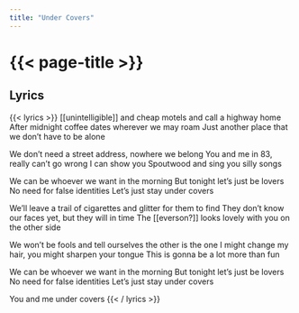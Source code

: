 ```yaml
---
title: "Under Covers"
---
```

# {{< page-title >}}

## Lyrics
{{< lyrics >}}
[[unintelligible]] and cheap motels and call a highway home
After midnight coffee dates wherever we may roam
Just another place that we don’t have to be alone

We don’t need a street address, nowhere we belong
You and me in 83, really can’t go wrong
I can show you Spoutwood and sing you silly songs

We can be whoever we want in the morning
But tonight let’s just be lovers
No need for false identities
Let’s just stay under covers

We’ll leave a trail of cigarettes and glitter for them to find
They don’t know our faces yet, but they will in time
The [[everson?]] looks lovely with you on the other side

We won’t be fools and tell ourselves the other is the one
I might change my hair, you might sharpen your tongue
This is gonna be a lot more than fun

We can be whoever we want in the morning
But tonight let’s just be lovers
No need for false identities
Let’s just stay under covers

You and me under covers
{{< / lyrics >}}
